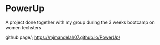 # PowerUp

A project done together with my group during the 3 weeks bootcamp on women techsters

github page/; https://mjmandelah07.github.io/PowerUp/
